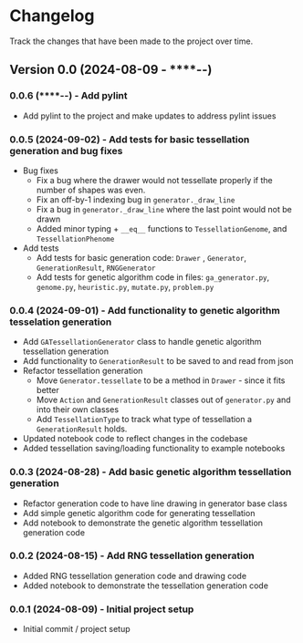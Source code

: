 # Changelog

Track the changes that have been made to the project over time.

## Version 0.0 (2024-08-09 - ****-**-**)

### 0.0.6 (****-**-**) - Add pylint
- Add pylint to the project and make updates to address pylint issues

### 0.0.5 (2024-09-02) - Add tests for basic tessellation generation and bug fixes

- Bug fixes
    - Fix a bug where the drawer would not tessellate properly if the number of shapes
      was even.
    - Fix an off-by-1 indexing bug in `generator._draw_line`
    - Fix a bug in `generator._draw_line` where the last point would not be drawn
    - Added minor typing + `__eq__` functions to `TessellationGenome`, and
      `TessellationPhenome`
- Add tests
    - Add tests for basic generation code: `Drawer` , `Generator`, `GenerationResult`,
      `RNGGenerator`
    - Add tests for genetic algorithm code in files: `ga_generator.py`, `genome.py`,
      `heuristic.py`, `mutate.py`, `problem.py`

### 0.0.4 (2024-09-01) - Add functionality to genetic algorithm tesselation generation

- Add `GATessellationGenerator` class to handle genetic algorithm tessellation generation
- Add functionality to `GenerationResult` to be saved to and read from json
- Refactor tessellation generation
    - Move `Generator.tessellate` to be a method in `Drawer` - since it fits better
    - Move `Action` and `GenerationResult` classes out of `generator.py` and into their
      own classes
    - Add `TessellationType` to track what type of tessellation a `GenerationResult`
      holds.
- Updated notebook code to reflect changes in the codebase
- Added tessellation saving/loading functionality to example notebooks

### 0.0.3 (2024-08-28) - Add basic genetic algorithm tessellation generation

- Refactor generation code to have line drawing in generator base class
- Add simple genetic algorithm code for generating tessellation
- Add notebook to demonstrate the genetic algorithm tessellation generation code

### 0.0.2 (2024-08-15) - Add RNG tessellation generation

- Added RNG tessellation generation code and drawing code
- Added notebook to demonstrate the tessellation generation code

### 0.0.1 (2024-08-09) - Initial project setup

- Initial commit / project setup